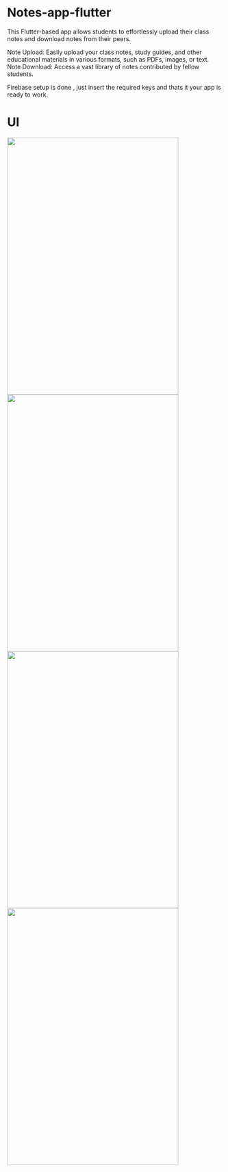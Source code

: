 # Notes-app-flutter

This Flutter-based app allows students to effortlessly upload their class notes and download notes from their peers.

Note Upload: Easily upload your class notes, study guides, and other educational materials in various formats, such as PDFs, images, or text.
Note Download: Access a vast library of notes contributed by fellow students.

Firebase setup is done , just insert the required keys and thats it your app is ready to work.

# UI 
<img src="https://github.com/Justsah1l/Notes-flutter/assets/102948492/b7f2c574-8eef-4fa8-a7ae-e43c91ad5fbf" width="400" height="600">
<img src="https://github.com/Justsah1l/Notes-flutter/assets/102948492/b00982d0-a527-4759-927a-4441429b26bc" width="400" height="600">
<img src="https://github.com/Justsah1l/Notes-flutter/assets/102948492/f0c3e566-1138-4614-8914-7855351bff44" width="400" height="600">
<img src="https://github.com/Justsah1l/Notes-flutter/assets/102948492/058433d9-ce51-4e76-bfdb-b6f3916ac5cf" width="400" height="600">



